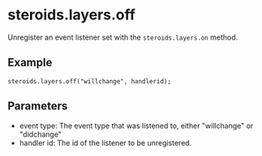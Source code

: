 steroids.layers.off
==================

Unregister an event listener set with the `steroids.layers.on` method. 

## Example
    
    steroids.layers.off("willchange", handlerid);

## Parameters

- event type: The event type that was listened to, either "willchange" or "didchange"
- handler id: The id of the listener to be unregistered.






